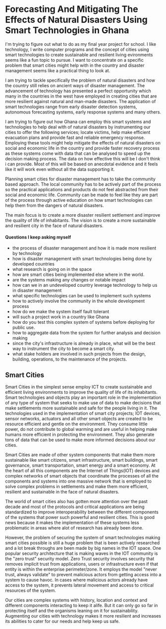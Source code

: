 # Forecasting And Mitigating The Effects of Natural Disasters Using Smart Technologies in Ghana
I'm trying to figure out what to do as my final year project for school. I like technology,
I write computer programs and the concept of cities using smart technologies to create 
sustainable and resilient living evironments seems like a fun topic to pursue. I want to
concentrate on a specific problem that smart cities might help with in the country and
disaster management seems like a practical thing to look at.

I am trying to tackle specifically the problem of natural disasters and how the country still
relies on ancient ways of disaster management. The advancement of technology has presented
a perfect opportunity which many in the countries in the west have employed in creating cities that
are more resilient against natural and man-made disasters. The application of smart technologies range from 
early disaster detection systems, autonomous forecasting systems, early response systems and
many others.

I am trying to figure out how Ghana can employ this smart systems and technologies to help deal with
of natural disasters by instrumenting our cities to offer the following services; locate victims,
help make efficient evacuation plans and provide fast and reliable emergency response.
Employing these tools might help mitigate the effects of natural disasters on social and economic life in the
country and provide faster recovery process as these systems come with data that can be analysed to speed
up the decision making process.
The data on how effective this will be I don't think i can provide. Most of this will
be based on anecdotal evidence and it feels like it will work even without all the data supporting
it.

Planning smart cities for disaster management has to take the community based approach. The local community has
to be actively part of the process so the practical applications and products do not feel abstracted
from their social and economic life. Community can be made to feel like they are part of the process
through active education on how smart technologies can help them from the dangers of natural disasters.

The main focus is to create a more disaster resilient settlement and improve the quality of life
of inhabitants. The vision is to create a more sustainable and resilient city in the face of natural
disasters.

#### Questions I keep asking myself
- the process of disaster management and how it is made more resilient by technology
- how is disaster management with smart technologies being done by developed countries
- what research is going on in the space
- how are smart cities being implemented else where in the world.
- are the systems making any changes or notable impact
- how can we in an undeveloped country leverage technology to help us in disaster management
- what specific technologies can be used to implement such systems
- how to actively involve the community in the whole development process
- how do we make the system itself fault tolerant
- will such a project work in a country like Ghana
- how do you test this complex system of systems before deploying for public use.
- how to aggregate data from the system for further analysis and decision making
- since the city's infrastructure is already in place, what will be the best way to
  instrument the city to become a smart city.
- what stake holders are involved in such projects from the design, building, operations,
  to the maintenance of the projects.

## Smart Cities
Smart Cities in the simplest sense employ ICT to create sustainable and efficient living environments
to improve the quality of life of its inhabitants.
Smart technologies and objects play an important role in the implementation of any type of system that seeks 
to make use of data to make decisions that make settlements more sustainable and safe for the people living in it.
The technologies used in the implementation of smart city projects; IOT devices, sensor networks, actuators
and all other smart objects are created to be resource efficient and gentle on the environment.
They consume little power, do not contribute to global warming and are useful in helping make humans 
more efficient in protecting the environment. They also generate tons of data that can be used to make
more informed decisions about our cities.

Smart Cities are made of other system components that make them more sustainable like smart citizens,
smart infrastructure, smart buildings, smart governance, smart transportation, smart energy and 
a smart economy. At the heart of all this components are the Internet of Things(IOT) devices and
complex networks of smart objects that coordinate the processes of all the components and systems into one massive
network that is employed to solve complex problems in settlements and make them more efficient, resilient and
sustainable in the face of natural disasters.

The world of smart cities also has gotten more attention over the past decade and most of the protocols
and critical applications are being standardized to improve interoperability between the different
components of the systems that power such powerful and resilient cities. This is good news because it
makes the implementation of these systems less problematic in areas where alot of research has already
been done.

However, the problem of securing the system of smart technologies making smart cities possible is still
a huge problem that is been actively researched and a lot break throughs are been made by big names
in the IOT space. One popular security architecture that is making waves in the IOT community is the 
"zero trust" security model. Zero Trust security involves security that removes implicit trust from
applications, users or infrastructure even if that entity is within the enterprise perimeter/zone.
It employs the model "never trust, always validate" to prevent malicious actors from getting access into a
system to cause havoc. In cases where malicious actors already have access to the system, it prevents
lateral movement and access to critical resources of the system.

Our cities are complex systems with history, location and context and different components
interacting to keep it alife. But it can only go so far in protecting itself and the organisms
leaning on it for sustainability. Augmenting our cities with technology makes it more resilient
and increases its abilities to cater for our needs and help keep us safe.
